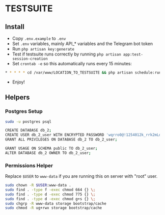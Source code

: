 # TESTSUITE

## Install
- Copy `.env.example` to `.env`
- Set `.env` variables, mainly API_* variables and the Telegram bot token
- Run `php artisan key:generate`
- Test if testsuite runs correctly by running `php artisan app:test-session-creation`
- Set `crontab -e` so this automatically runs every 15 minutes:
```bash
* * * * * cd /var/www/LOCATION_TO_TESTSUITE && php artisan schedule:run >> /dev/null 2>&1
```
- Enjoy!

## Helpers
### Postgres Setup
```bash
sudo -u postgres psql

CREATE DATABASE db_2;
CREATE USER db_2_user WITH ENCRYPTED PASSWORD 'wqrro0@!1254012k_rrk2mLd@@e';
GRANT ALL PRIVILEGES ON DATABASE db_2 TO db_2_user;

GRANT USAGE ON SCHEMA public TO db_2_user;
ALTER DATABASE db_2 OWNER TO db_2_user;
```

### Permissions Helper
Replace `$USER` to `www-data` if you are running this on server with "root" user.
```bash
sudo chown -R $USER:www-data .
sudo find . -type f -exec chmod 664 {} \;
sudo find . -type d -exec chmod 775 {} \;
sudo find . -type d -exec chmod g+s {} \;
sudo chgrp -R www-data storage bootstrap/cache
sudo chmod -R ug+rwx storage bootstrap/cache
```
